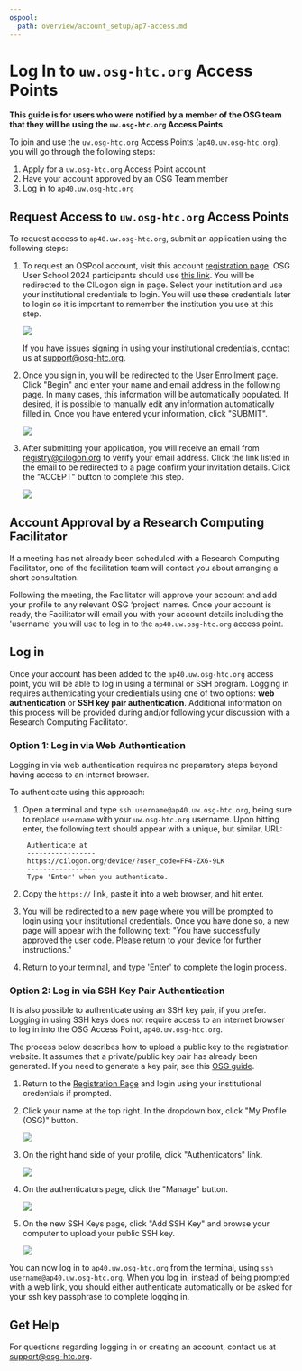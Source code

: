 ```yaml
---
ospool:
  path: overview/account_setup/ap7-access.md
---
```


# Log In to `uw.osg-htc.org` Access Points

**This guide is for users who were notified by a member of the OSG team that they 
will be using the `uw.osg-htc.org` Access Points.**

To join and use the `uw.osg-htc.org` Access Points (`ap40.uw.osg-htc.org`), you will go through the following steps: 

1. Apply for a `uw.osg-htc.org` Access Point account 
2. Have your account approved by an OSG Team member
3. Log in to `ap40.uw.osg-htc.org`

## Request Access to `uw.osg-htc.org` Access Points

To request access to `ap40.uw.osg-htc.org`, submit an application using the following steps:

1. To request an OSPool account, visit this account [registration page](https://registry.cilogon.org/registry/co_petitions/start/coef:211). OSG User School 2024 participants should use [this link](https://registry.cilogon.org/registry/co_petitions/start/coef:496). You will be redirected to the CILogon sign in page. Select your institution and use your institutional credentials to login. You will use these credentials later to login so it is important to remember the institution you use at this step. 
   
   
      <img src="../../../assets/ap7-images/cilogon.png" class= "img-fluid"/>
   
   
   If you have issues signing in using your institutional credentials, contact us at [support@osg-htc.org](mailto:support@osg-htc.org).


2. Once you sign in, you will be redirected to the User Enrollment page. Click "Begin" and enter your name and email address in the following page. In many cases, this information will be automatically populated. If desired, it is possible to manually edit any information automatically filled in. Once you have entered your information, click "SUBMIT".


      <img src="../../../assets/ap7-images/comanage-enrollment-form.png" class= "img-fluid"/>

3. After submitting your application, you will receive an email from [registry@cilogon.org](mailto:registry@cilogon.org) to verify your email address. Click the link listed in the email to be redirected to a page confirm your invitation details. Click the "ACCEPT" button to complete this step.


      <img src="../../../assets/ap7-images/comanage-email-verification-form.png" class= "img-fluid"/>
   

## Account Approval by a Research Computing Facilitator

If a meeting has not already been scheduled with a Research Computing Facilitator, one of the facilitation team will contact you about arranging a short consultation. 

Following the meeting, the Facilitator will approve your account and add your profile to any relevant OSG ‘project’ names. Once your account is ready, the Facilitator will email you with your account details including the 'username' you will use to log in to the `ap40.uw.osg-htc.org` access point. 

## Log in

Once your account has been added to the `ap40.uw.osg-htc.org` access point, you will be able to log in using a terminal or SSH program. Logging in requires authenticating your credientials using one of two options: __web authentication__ or __SSH key pair authentication__. Additional information on this process will be provided during and/or following your discussion with a Research Computing Facilitator.


### Option 1: Log in via Web Authentication

Logging in via web authentication requires no preparatory steps beyond having access to an internet browser. 

To authenticate using this approach: 

1. Open a terminal and type `ssh username@ap40.uw.osg-htc.org`, being sure to replace `username` with your `uw.osg-htc.org` username. Upon hitting enter, the following text should appear with a unique, but similar, URL: 


        Authenticate at
        -----------------
        https://cilogon.org/device/?user_code=FF4-ZX6-9LK
        -----------------
        Type 'Enter' when you authenticate.


2. Copy the `https://` link, paste it into a web browser, and hit enter.  

3. You will be redirected to a new page where you will be prompted to login using your institutional credentials. Once you have done so, a new page will appear with the following text: "You have successfully approved the user code. Please return to your device for further instructions."

4. Return to your terminal, and type 'Enter' to complete the login process. 


### Option 2: Log in via SSH Key Pair Authentication

It is also possible to authenticate using an SSH key pair, if you prefer. Logging in using SSH keys does not require access to an internet browser to log in into the OSG Access Point, `ap40.uw.osg-htc.org`. 

The process below describes how to upload a public key to the registration website. It assumes that a private/public key pair has already been generated. If you need to generate a key pair, see this [OSG guide](../generate-add-sshkey). 

1. Return to the [Registration Page](https://registry.cilogon.org/registry/co_petitions/start/coef:211) and login using your institutional credentials if prompted.

2. Click your name at the top right. In the dropdown box, click "My Profile (OSG)" button.

      <img src="../../../assets/ap7-images/ssh-homepage-dropdown.png" class= "img-fluid"/>

3. On the right hand side of your profile, click "Authenticators" link.

      <img src="../../../assets/ap7-images/ssh-edit-profile.png" class= "img-fluid"/>

4. On the authenticators page, click the "Manage" button.

      <img src="../../../assets/ap7-images/ssh-authenticator-select.png" class= "img-fluid"/>

5. On the new SSH Keys page, click "Add SSH Key" and browse your computer to upload your public SSH key.

      <img src="../../../assets/ap7-images/ssh-key-list.png" class= "img-fluid"/>

You can now log in to `ap40.uw.osg-htc.org` from the terminal, using `ssh username@ap40.uw.osg-htc.org`. When you log in, instead of being prompted with a web link, you should either authenticate automatically or be asked for your ssh key passphrase to complete logging in.


## Get Help

For questions regarding logging in or creating an account, contact us at [support@osg-htc.org](mailto:support@osg-htc.org).
